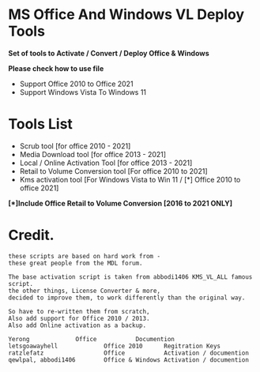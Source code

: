 # MS Office And Windows VL Deploy Tools
**Set of tools to Activate / Convert / Deploy Office & Windows**

**Please check how to use file**
- Support Office 2010 to Office 2021
- Support Windows Vista To Windows 11
# Tools List
- Scrub tool [for office 2010 - 2021]
- Media Download tool [for office 2013 - 2021]
- Local / Online Activation Tool [for office 2013 - 2021]
- Retail to Volume Conversion tool [For office 2010 to 2021]
- Kms activation tool [For Windows Vista to Win 11 / [*] Office 2010 to office 2021]

**[*]Include Office Retail to Volume Conversion [2016 to 2021 ONLY]**

# Credit.
	these scripts are based on hard work from -
	these great people from the MDL forum.
	
	The base activation script is taken from abbodi1406 KMS_VL_ALL famous script.
	the other things, License Converter & more,
	decided to improve them, to work differently than the original way.
	
	So have to re-written them from scratch,
	Also add support for Office 2010 / 2013.
	Also add Online activation as a backup.
	
	Yerong 			   Office           Documention	
	letsgoawayhell	           Office 2010      Regitration Keys
	ratzlefatz                 Office           Activation / documention
	qewlpal, abbodi1406        Office & Windows Activation / documention
